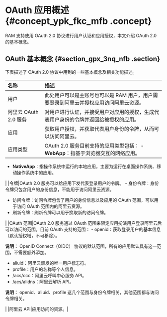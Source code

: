 # OAuth 应用概述 {#concept_ypk_fkc_mfb .concept}

RAM 支持使用 OAuth 2.0 协议进行用户认证和应用授权，本文介绍 OAuth 2.0 的基本概念。

## OAuth 基本概念 {#section_gpx_3nq_nfb .section}

下表描述了 OAuth 2.0 协议中用到的一些基本概念及相关功能描述。

|名称|描述|
|:-|:-|
|用户|此处用户可以是主账号也可以是 RAM 用户，用户需要登录到阿里云并授权应用访问阿里云资源。|
|阿里云 OAuth 2.0 服务|对用户进行认证，并接受用户对应用的授权，生成代表用户身份的令牌并返回给被授权的应用。|
|应用|获取用户授权，并获取代表用户身份的令牌，从而可以访问阿里云。|
|应用类型|OAuth 2.0 服务目前支持的应用类型包括： -   **WebApp**：指基于浏览器交互的网络应用。
-   **NativeApp**：指操作系统中运行的本地应用，主要为运行在桌面操作系统、移动操作系统中的应用。

 |
|令牌|OAuth 2.0 服务可以给应用下发代表登录用户的令牌。 -   身份令牌：身份令牌只包含用户的身份信息，不能用于访问阿里云资源。
-   访问令牌：访问令牌包含了用户的身份信息以及应用的 OAuth 范围，可以用于访问 OAuth 范围内的阿里云资源。
-   刷新令牌：刷新令牌可以用于换取新的访问令牌。

 |
|OAuth 范围|OAuth 2.0 服务通过 OAuth 范围来限定应用扮演用户登录阿里云后可以访问的范围。目前 OAuth 支持的范围： -   openid：获取登录用户的基本信息（默认授权域，不可移除）。

**说明：** OpenID Connect（OIDC） 协议的默认范围，所有的应用默认具有这一范围，不需要额外添加。

-   aliuid：阿里云颁发的唯一用户标志符。
-   profile：用户的名称等个人信息。
-   /acs/ccc：阿里云呼叫中心服务 API。
-   /acs/alidns：阿里云解析 API。

 **说明：** openid、aliuid、profile 这几个范围与身份令牌相关，其他范围都与访问令牌相关。

 |
|阿里云 API|应用访问的资源。|

